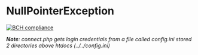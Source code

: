 # NullPointerException

[![BCH compliance](https://bettercodehub.com/edge/badge/OliRadlett/NullPointerException?branch=master)](https://bettercodehub.com/)

***Note**:  connect.php gets login credentials from a file called config.ini stored 2 directories above htdocs (../../config.ini)*
